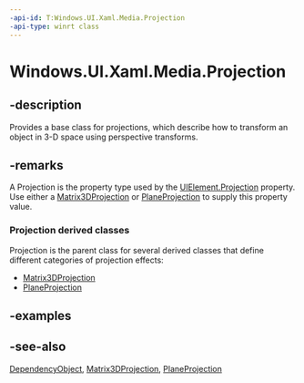 ```yaml
---
-api-id: T:Windows.UI.Xaml.Media.Projection
-api-type: winrt class
---
```


<!-- Class syntax.
public class Projection : Windows.UI.Xaml.DependencyObject, Windows.UI.Xaml.Media.IProjection
-->

# Windows.UI.Xaml.Media.Projection

## -description
Provides a base class for projections, which describe how to transform an object in 3-D space using perspective transforms.



## -remarks
A Projection is the property type used by the [UIElement.Projection](../windows.ui.xaml/uielement_projection.md) property. Use either a [Matrix3DProjection](matrix3dprojection.md) or [PlaneProjection](planeprojection.md) to supply this property value.

### **Projection** derived classes

Projection is the parent class for several derived classes that define different categories of projection effects:

+ [Matrix3DProjection](matrix3dprojection.md)
+ [PlaneProjection](planeprojection.md)


## -examples

## -see-also
[DependencyObject](../windows.ui.xaml/dependencyobject.md), [Matrix3DProjection](matrix3dprojection.md), [PlaneProjection](planeprojection.md)
